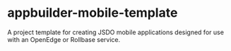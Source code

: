 # appbuilder-mobile-template
A project template for creating JSDO mobile applications designed for use with an OpenEdge or Rollbase service.
